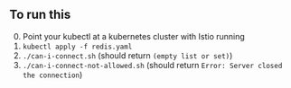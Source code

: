 To run this
-----------

0. Point your kubectl at a kubernetes cluster with Istio running
1. `kubectl apply -f redis.yaml`
2. `./can-i-connect.sh` (should return `(empty list or set)`)
3. `./can-i-connect-not-allowed.sh` (should return `Error: Server closed the connection`)
